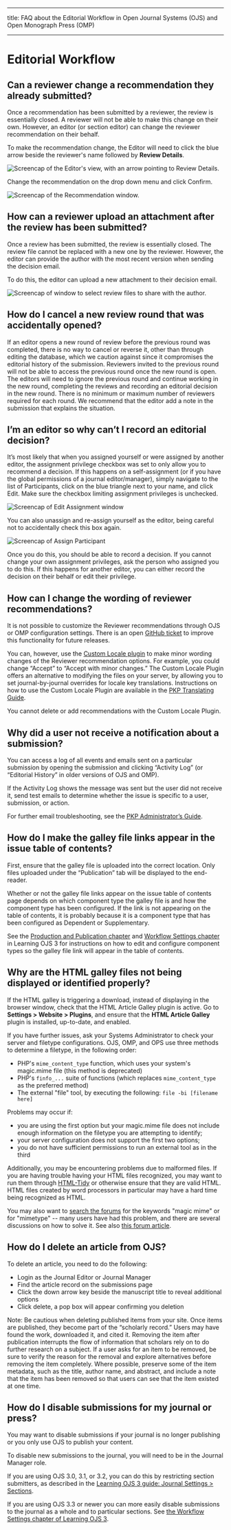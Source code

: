 - - -
title: FAQ about the Editorial Workflow in Open Journal Systems (OJS) and Open Monograph Press (OMP)
- - -

# Editorial Workflow

## Can a reviewer change a recommendation they already submitted?

Once a recommendation has been submitted by a reviewer, the review is essentially closed. A reviewer will not be able to make this change on their own. However, an editor (or section editor) can change the reviewer recommendation on their behalf.

To make the recommendation change, the Editor will need to click the blue arrow beside the reviewer's name followed by **Review Details**.

![Screencap of the Editor's view, with an arrow pointing to Review Details.](./assets/review-details.png)

Change the recommendation on the drop down menu and click Confirm.

![Screencap of the Recommendation window.](./assets/review-recommendation.png)

## How can a reviewer upload an attachment after the review has been submitted?

Once a review has been submitted, the review is essentially closed. The review file cannot be replaced with a new one by the reviewer. However, the editor can provide the author with the most recent version when sending the decision email.

To do this, the editor can upload a new attachment to their decision email.

![Screencap of window to select review files to share with the author.](./assets/review-share-files.png)

## How do I cancel a new review round that was accidentally opened?

If an editor opens a new round of review before the previous round was completed, there is no way to cancel or reverse it, other than through editing the database, which we caution against since it compromises the editorial history of the submission. Reviewers invited to the previous round will not be able to access the previous round once the new round is open. The editors will need to ignore the previous round and continue working in the new round, completing the reviews and recording an editorial decision in the new round. There is no minimum or maximum number of reviewers required for each round. We recommend that the editor add a note in the submission that explains the situation.

## I’m an editor so why can’t I record an editorial decision?

It’s most likely that when you assigned yourself or were assigned by another editor, the assignment privilege checkbox was set to only allow you to recommend a decision. If this happens on a self-assignment (or if you have the global permissions of a journal editor/manager), simply navigate to the list of Participants, click on the blue triangle next to your name, and click Edit. Make sure the checkbox limiting assignment privileges is unchecked.

![Screencap of Edit Assignment window](./assets/assignment-privileges.png)

You can also unassign and re-assign yourself as the editor, being careful not to accidentally check this box again.

![Screencap of Assign Participant](./assets/reassign-privileges.png)

Once you do this, you should be able to record a decision. If you cannot change your own assignment privileges, ask the person who assigned you to do this. If this happens for another editor, you can either record the decision on their behalf or edit their privilege.

## How can I change the wording of reviewer recommendations?

It is not possible to customize the Reviewer recommendations through OJS or OMP configuration settings. There is an open [GitHub ticket](https://github.com/pkp/pkp-lib/issues/1660) to improve this functionality for future releases.

You can, however, use the [Custom Locale plugin](https://github.com/pkp/customLocale) to make minor wording changes of the Reviewer recommendation options. For example, you could change “Accept” to “Accept with minor changes.”  The Custom Locale Plugin offers an alternative to modifying the files on your server, by allowing you to set journal-by-journal overrides for locale key translations. Instructions on how to use the Custom Locale Plugin are available in the [PKP Translating Guide](https://docs.pkp.sfu.ca/translating-guide/en/customize-locale).

You cannot delete or add recommendations with the Custom Locale Plugin.

## Why did a user not receive a notification about a submission?

You can access a log of all events and emails sent on a particular submission by opening the submission and clicking “Activity Log” (or “Editorial History” in older versions of OJS and OMP).

If the Activity Log shows the message was sent but the user did not receive it, send test emails to determine whether the issue is specific to a user, submission, or action.

For further email troubleshooting, see the [PKP Administrator’s Guide](https://docs.pkp.sfu.ca/admin-guide/en/email).

## How do I make the galley file links appear in the issue table of contents?

First, ensure that the galley file is uploaded into the correct location. Only files uploaded under the “Publication” tab will be displayed to the end-reader.

Whether or not the galley file links appear on the issue table of contents page depends on which component type the galley file is and how the component type has been configured. If the link is not appearing on the table of contents, it is probably because it is a component type that has been configured as Dependent or Supplementary.

See the [Production and Publication chapter](https://docs.pkp.sfu.ca/learning-ojs/en/production-publication#galley-file-component-types) and [Workflow Settings chapter](https://docs.pkp.sfu.ca/learning-ojs/en/settings-workflow#components) in Learning OJS 3 for instructions on how to edit and configure component types so the galley file link will appear in the table of contents.

## Why are the HTML galley files not being displayed or identified properly?

If the HTML galley is triggering a download, instead of displaying in the browser window, check that the HTML Article Galley plugin is active. Go to **Settings > Website > Plugins**, and ensure that the **HTML Article Galley** plugin is installed, up-to-date, and enabled.

If you have further issues, ask your Systems Administrator to check your server and filetype configurations. OJS, OMP, and OPS use three methods to determine a filetype, in the following order:

- PHP's `mime_content_type` function, which uses your system's magic.mime file (this method is deprecated)
- PHP's `finfo_...` suite of functions (which replaces `mime_content_type` as the preferred method)
- The external "file" tool, by executing the following: `file -bi [filename here]`

Problems may occur if:

- you are using the first option but your magic.mime file does not include enough information on the filetype you are attempting to identify;
- your server configuration does not support the first two options;
- you do not have sufficient permissions to run an external tool as in the third

Additionally, you may be encountering problems due to malformed files. If you are having trouble having your HTML files recognized, you may want to run them through [HTML-Tidy](http://www.w3.org/People/Raggett/tidy/) or otherwise ensure that they are valid HTML. HTML files created by word processors in particular may have a hard time being recognized as HTML.

You may also want to [search the forums](https://forum.pkp.sfu.ca/search?q=magic%20mime) for the keywords "magic mime" or for "mimetype" -- many users have had this problem, and there are several discussions on how to solve it. See also [this forum article](http://forum.pkp.sfu.ca/t/error-message-on-upload-no-file-uploaded-or-invalid-file-type/29606).

## How do I delete an article from OJS?

To delete an article, you need to do the following:

- Login as the Journal Editor or Journal Manager
- Find the article record on the submissions page
- Click the down arrow key beside the manuscript title to reveal additional options
- Click delete, a pop box will appear confirming you deletion

Note: Be cautious when deleting published items from your site. Once items are published, they become part of the “scholarly record.” Users may have found the work, downloaded it, and cited it. Removing the item after publication interrupts the flow of information that scholars rely on to do further research on a subject. If a user asks for an item to be removed, be sure to verify the reason for the removal and explore alternatives before removing the item completely. Where possible, preserve some of the item metadata, such as the title, author name, and abstract, and include a note that the item has been removed so that users can see that the item existed at one time.

## How do I disable submissions for my journal or press?

You may want to disable submissions if your journal is no longer publishing or you only use OJS to publish your content.

To disable new submissions to the journal, you will need to be in the Journal Manager role.

If you are using OJS 3.0, 3.1, or 3.2, you can do this by restricting section submitters, as described in the [Learning OJS 3 guide: Journal Settings > Sections](https://docs.pkp.sfu.ca/learning-ojs/en/journal-setup#restrict-section-submitters).

If you are using OJS 3.3 or newer you can more easily disable submissions to the journal as a whole and to particular sections. See [the Workflow Settings chapter of Learning OJS 3](https://docs.pkp.sfu.ca/learning-ojs/en/settings-workflow#disable-submissions).
